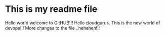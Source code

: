 # This is my readme file
Hello world welcome to GitHUB!!!
Hello cloudgurus. This is the new world of devops!!!
More changes to the file ..heheheh!!!
